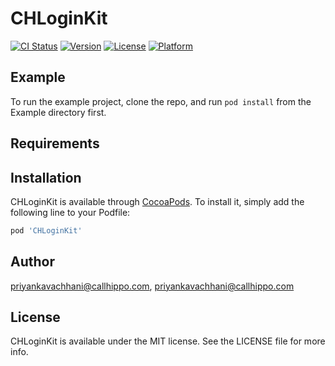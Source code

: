 # CHLoginKit

[![CI Status](https://img.shields.io/travis/priyankavachhani@callhippo.com/CHLoginKit.svg?style=flat)](https://travis-ci.org/priyankavachhani@callhippo.com/CHLoginKit)
[![Version](https://img.shields.io/cocoapods/v/CHLoginKit.svg?style=flat)](https://cocoapods.org/pods/CHLoginKit)
[![License](https://img.shields.io/cocoapods/l/CHLoginKit.svg?style=flat)](https://cocoapods.org/pods/CHLoginKit)
[![Platform](https://img.shields.io/cocoapods/p/CHLoginKit.svg?style=flat)](https://cocoapods.org/pods/CHLoginKit)

## Example

To run the example project, clone the repo, and run `pod install` from the Example directory first.

## Requirements

## Installation

CHLoginKit is available through [CocoaPods](https://cocoapods.org). To install
it, simply add the following line to your Podfile:

```ruby
pod 'CHLoginKit'
```

## Author

priyankavachhani@callhippo.com, priyankavachhani@callhippo.com

## License

CHLoginKit is available under the MIT license. See the LICENSE file for more info.

